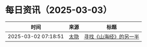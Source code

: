 ﻿# 每日资讯（2025-03-03）

|时间|来源|标题|
|---|---|---|
|2025-03-02 07:18:51|[太隐](https://wangyurui.com/feed.xml)|[寻找《山海经》的另一半](https://wangyurui.com/posts/tu-shuo-shan-hai-jing-gu-ben-f979a1f2)|
